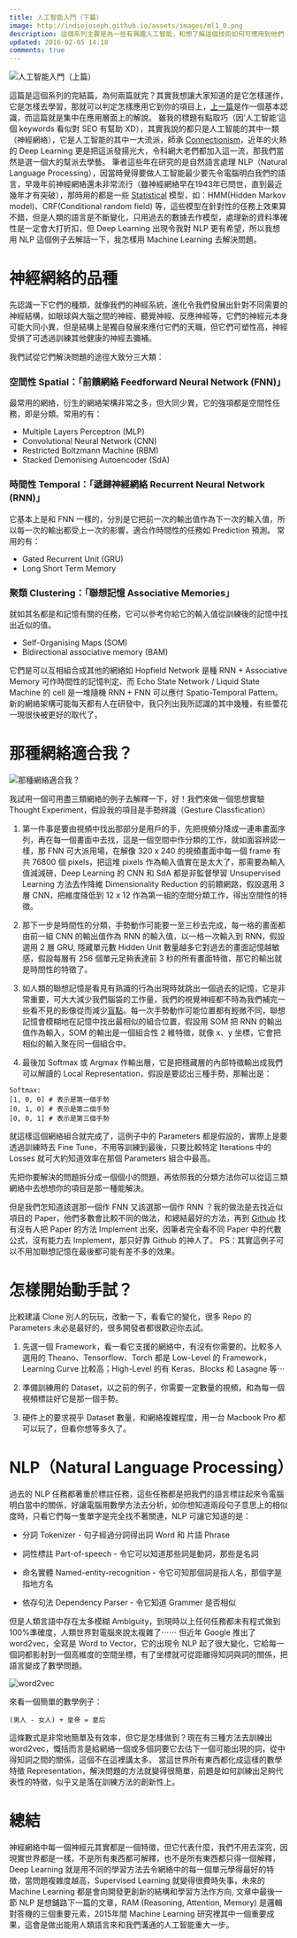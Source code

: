 ```yaml
---
title: 人工智能入門（下篇）
image: http://indiejoseph.github.io/assets/images/ml1_0.png
description: 這個系列主要是為一些有興趣人工智能，和想了解這個技術如何可應用到他們 Startup 的人而設，主要著重於應用層面。
updated: 2016-02-05 14:18
comments: true
---
```


![人工智能入門（上篇）](http://indiejoseph.github.io/assets/images/ml1_0.png)

這篇是這個系列的完結篇，為何兩篇就完？其實我想讓大家知道的是它怎樣運作，它是怎樣去學習，那就可以判定怎樣應用它到你的項目上，[上一篇](http://indiejoseph.github.io/blog/machine-learning1)是作一個基本認識，而這篇就是集中在應用層面上的解說。
雖我的標題有點取巧（因’人工智能’這個 keywords 看似對 SEO 有幫助 XD），其實我說的都只是人工智能的其中一類（神經網絡），它是人工智能的其中一大流派，師承 [Connectionism](https://en.wikipedia.org/wiki/Connectionism)，近年的火熱的 Deep Learning 更是把這派發揚光大，令科網大老們都加入這一流，那我們當然是選一個大的幫派去學藝。
筆者這些年在研究的是自然語言處理 NLP（Natural Language Processing），因當時覺得要做人工智能最少要先令電腦明白我們的語言，早幾年前神經網絡還未非常流行（雖神經網絡早在1943年已問世，直到最近幾年才有突破），那時用的都是一些  [Statistical](https://en.wikipedia.org/wiki/Statistical_model) 模型，如：HMM(Hidden Markov model)、CRF(Conditional random field) 等，這些模型在針對性的任務上效果算不錯，但是人類的語言是不斷變化，只用過去的數據去作模型，處理新的資料準確性是一定會大打折扣，但 Deep Learning 出現令我對 NLP 更有希望，所以我想用 NLP 這個例子去解話一下，我怎樣用 Machine Learning 去解決問題。

# 神經網絡的品種
先認識一下它們的種類，就像我們的神經系統，進化令我們發展出針對不同需要的神經結構，如眼球與大腦之間的神經、聽覺神經、反應神經等，它們的神經元本身可能大同小異，但是結構上是獨自發展來應付它們的天職，但它們可塑性高，神經受損了可透過訓練其他健康的神經去彌補。

我們試從它們解決問題的途徑大致分三大類：

### 空間性 Spatial：「前饋網絡 Feedforward Neural Network (FNN)」
最常用的網絡，衍生的網絡架構非常之多，但大同少異，它的強項都是空間性任務，即是分類。常用的有：

- Multiple Layers Perceptron (MLP)
- Convolutional Neural Network (CNN)
- Restricted Boltzmann Machine (RBM)
- Stacked Demonising Autoencoder (SdA)

### 時間性 Temporal：「遞歸神經網絡 Recurrent Neural Network (RNN)」
它基本上是和 FNN 一樣的，分別是它把前一次的輸出值作為下一次的輸入值，所以每一次的輸出都受上一次的影響，適合作時間性的任務如 Prediction 預測。
常用的有：

- Gated Recurrent Unit (GRU)
- Long Short Term Memory

### 聚類 Clustering：「聯想記憶 Associative Memories」
就如其名都是和記憶有關的任務，它可以參考你給它的輸入值從訓練後的記憶中找出近似的值。

- Self-Organising Maps (SOM)
- Bidirectional associative memory (BAM)

它們是可以互相組合成其他的網絡如 Hopfield Network 是種 RNN + Associative Memory 可作時間性的記憶判定、而 Echo State Network / Liquid State Machine 的 cell 是一堆隨機 RNN + FNN 可以應付 Spatio-Temporal Pattern。
新的網絡架構可能每天都有人在研發中，我只列出我所認識的其中幾種，有些蕓花一現很快被更好的取代了。

# 那種網絡適合我？

![那種網絡適合我？](http://indiejoseph.github.io/assets/images/ml2_1.png)

我試用一個可用盡三類網絡的例子去解釋一下，好！我們來做一個思想實驗 Thought Experiment，假設我的項目是手勢辨識（Gesture Classfication）

1. 第一件事是要由視頻中找出那部分是用戶的手，先把視頻分降成一連串畫面序列，再在每一個畫面中去找，這是一個空間中作分類的工作，就如面容辨認一樣，那 FNN 可大派用場，在解像 320 x 240 的視頻畫面中每一個 frame 有共 76800 個 pixels，把這堆 pixels 作為輸入值實在是太大了，那需要為輸入值減減磅，Deep Learning 的 CNN 和 SdA 都是非監督學習 Unsupervised Learning 方法去作降維 Dimensionality Reduction 的前饋網路，假設選用 3 層 CNN，把維度降低到 12 x 12 作為第一組的空間分類工作，得出空間性的特徵。

2. 那下一步是時間性的分類，手勢動作可能要一至三秒去完成，每一格的畫面都由前一組 CNN 的輸出值作為 RNN 的輸入值，以一格一次輸入到 RNN，假設選用 2 層 GRU, 隱藏單元數 Hidden Unit 數量越多它對過去的畫面記憶越敏感，假設每層有 256 個單元足夠表達前 3 秒的所有畫面特徵，那它的輸出就是時間性的特徵了。

3. 如人類的聯想記憶是看見有熟識的行為出現時就跳出一個過去的記憶，它是非常重要，可大大減少我們腦袋的工作量，我們的視覺神經都不時為我們補完一些看不見的影像從而減少[盲點](https://en.wikipedia.org/wiki/Blind_spot_%28vision%29)。每一次手勢動作可能位置都有輕微不同，聯想記憶會模糊地在記憶中找出最相似的組合位置，假設用 SOM 把 RNN 的輸出值作為輸入，SOM 的輸出是一個組合性 2 維特徵，就像 x、y 坐標，它會把相似的輸入聚在同一個組合中。

4. 最後加 Softmax 或 Argmax 作輸出層，它是把穩藏層的內部特徵輸出成我們可以解讀的 Local Representation，假設是要認出三種手勢，那輸出是：

```
Softmax:
[1, 0, 0] # 表示是第一個手勢
[0, 1, 0] # 表示是第二個手勢
[0, 0, 1] # 表示是第三個手勢
```

就這樣這個網絡組合就完成了，這例子中的 Parameters 都是假設的，實際上是要透過訓練時去 Fine Tune，不用等訓練到最後，只要比較特定 Iterations 中的 Losses 就可大約知道效率在那個 Parameters 組合中最高。

先把你要解決的問題拆分成一個個小的問題，再依照我的分類方法你可以從這三類網絡中去想想你的項目是那一種能解決。

但是我們怎知道該選那一個作 FNN 又該選那一個作 RNN ？我的做法是去找近似項目的 Paper，他們多數會比較不同的做法，和總結最好的方法，再到 [Github](http://github.com) 找有沒有人把 Paper 的方法 Implement 出來，因筆者完全看不同 Paper 中的代數公式，沒有能力去 Implement，那只好靠 Github 的神人了。
PS：其實這例子可以不用加聯想記憶在最後都可能有差不多的效果。

# 怎樣開始動手試？
比較建議 Clone 別人的玩玩，改動一下，看看它的變化，很多 Repo 的 Parameters 未必是最好的，很多開發者都很歡迎你去試。

1. 先選一個 Framework，看一看它支援的網絡中，有沒有你需要的。比較多人選用的 Theano、Tensorflow、Torch 都是 Low-Level 的 Framework，Learning Curve 比較高；High-Level 的有 Keras、Blocks 和 Lasagne 等⋯

2. 準備訓練用的 Dataset，以之前的例子，你需要一定數量的視頻，和為每一個視頻標註好它是那一個手勢。

3. 硬件上的要求視乎 Dataset 數量，和網絡複雜程度，用一台 Macbook Pro 都可以玩了，但看你想等多久了。

# NLP（Natural Language Processing）

過去的 NLP 任務都著重於標註任務，這些任務都是把我們的語言標註起來令電腦明白當中的關係，好讓電腦用數學方法去分析，如你想知道兩段句子意思上的相似度時，只看它們每一隻單字是完全找不著關連，NLP 可讓它知道的是：

- 分詞 Tokenizer - 句子經過分詞得出詞 Word 和 片語 Phrase

- 詞性標註 Part-of-speech - 令它可以知道那些詞是動詞，那些是名詞

- 命名實體 Named-entity-recognition - 令它可知那個詞是指人名，那個字是指地方名

- 依存句法 Dependency Parser - 令它知道 Grammer 是否相似

但是人類言語中存在太多模糊 Ambiguity，到現時以上任何任務都未有程式做到100%準確度，人類世界對電腦來說太複雜了⋯⋯
但近年 Google  推出了 word2vec，全寫是 Word to Vector，它的出現令 NLP 起了很大變化，它給每一個詞都影射到一個高維度的空間坐標，有了坐標就可從距離得知詞與詞的關係，把語言變成了數學問題。

![word2vec](http://indiejoseph.github.io/assets/images/ml2_2.png)

來看一個簡單的數學例子：

```
(男人 - 女人) + 皇帝 = 皇后
```

這條數式是非常地簡單及有效率，但它是怎樣做到？現在有三種方法去訓練出 word2vec，慨括而言是給網絡一個或多個詞要它去估下一個可能出現的詞，從中得知詞之間的關係，這個不在這裡講太多。
當這世界所有東西都化成這樣的數學特徵 Representation，解決問題的方法就變得很簡單，前題是如何訓練出足夠代表性的特徵，似乎又是落在訓練方法的創新性上。

# 總結
神經網絡中每一個神經元其實都是一個特徵，但它代表什麼，我們不用去深究，因現實世界都是一樣，不是所有東西都可解釋，也不是所有東西都只得一個解釋，Deep Learning 就是用不同的學習方法去令網絡中的每一個單元學得最好的特徵，當問題複雜度越高，Supervised Learning 就變得很費時失事，未來的 Machine Learning 都是會向開發更創新的結構和學習方法作方向, 文章中最後一節 NLP 是想鋪路下一篇的文章，RAM (Reasoning, Attention, Memory) 是邏輯對答機的三個重要元素，2015年間 Machine Learning 研究裡其中一個重要成果，這會是做出能用人類語言來和我們溝通的人工智能重大一步。
